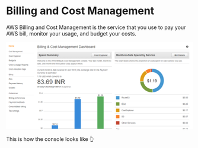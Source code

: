 # Billing and Cost Management

AWS Billing and Cost Management is the service that you use to pay your AWS bill, monitor your usage, and budget your costs.

![](../../.gitbook/assets/image%20%2838%29.png)

This is how the console looks like 👆 





